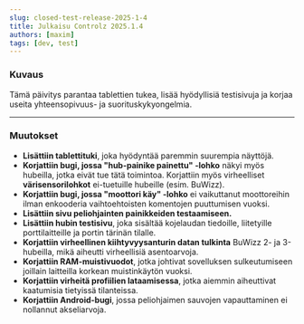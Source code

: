 ```yaml
---
slug: closed-test-release-2025-1-4
title: Julkaisu Controlz 2025.1.4
authors: [maxim]
tags: [dev, test]
---
```


### Kuvaus

Tämä päivitys parantaa tablettien tukea, lisää hyödyllisiä testisivuja ja korjaa useita yhteensopivuus- ja suorituskykyongelmia.

<!-- truncate -->
---

### Muutokset

- **Lisättiin tablettituki**, joka hyödyntää paremmin suurempia näyttöjä.
- **Korjattiin bugi, jossa "hub-painike painettu" -lohko** näkyi myös hubeilla, jotka eivät tue tätä toimintoa. Korjattiin myös virheelliset **värisensorilohkot** ei-tuetuille hubeille (esim. BuWizz).
- **Korjattiin bugi, jossa "moottori käy" -lohko** ei vaikuttanut moottoreihin ilman enkooderia vaihtoehtoisten komentojen puuttumisen vuoksi.
- **Lisättiin sivu peliohjainten painikkeiden testaamiseen.**
- **Lisättiin hubin testisivu**, joka sisältää kojelaudan tiedoille, liitetyille porttilaitteille ja portin tärinän tilalle.
- **Korjattiin virheellinen kiihtyvyysanturin datan tulkinta** BuWizz 2- ja 3-hubeilla, mikä aiheutti virheellisiä asentoarvoja.
- **Korjattiin RAM-muistivuodot**, jotka johtivat sovelluksen sulkeutumiseen joillain laitteilla korkean muistinkäytön vuoksi.
- **Korjattiin virheitä profiilien lataamisessa**, jotka aiemmin aiheuttivat kaatumisia tietyissä tilanteissa.
- **Korjattiin Android-bugi**, jossa peliohjaimen sauvojen vapauttaminen ei nollannut akseliarvoja.